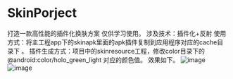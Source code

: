# SkinPorject
打造一款高性能的插件化换肤方案 仅供学习使用。
涉及技术：插件化+反射
使用方式：将主工程app下的skinapk里面的apk插件复制到应用程序对应的cache目录下 。
插件生成方式：项目中的skinresource工程，修改color目录下的 <color name="purple_200">@android:color/holo_green_light</color> 对应的颜色值。
效果如下。
![image](https://user-images.githubusercontent.com/67728159/197963498-5a00f048-eefd-4334-86ff-03803fbbad3a.png)
![image](https://user-images.githubusercontent.com/67728159/197963572-5c07fcee-bcc3-4d97-8e3f-c35f4c4eb2ca.png)


